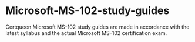 # Microsoft-MS-102-study-guides
Certqueen Microsoft MS-102 study guides are made in accordance with the latest syllabus and the actual Microsoft MS-102 certification exam. 
